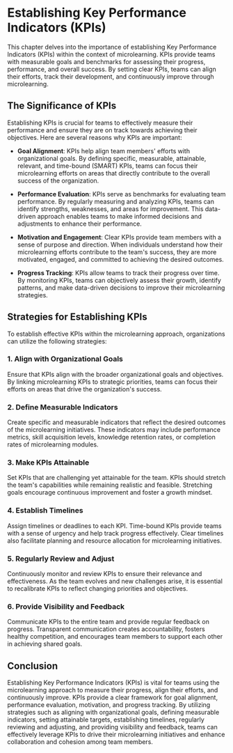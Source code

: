 Establishing Key Performance Indicators (KPIs)
=======================================================

This chapter delves into the importance of establishing Key Performance Indicators (KPIs) within the context of microlearning. KPIs provide teams with measurable goals and benchmarks for assessing their progress, performance, and overall success. By setting clear KPIs, teams can align their efforts, track their development, and continuously improve through microlearning.

The Significance of KPIs
------------------------

Establishing KPIs is crucial for teams to effectively measure their performance and ensure they are on track towards achieving their objectives. Here are several reasons why KPIs are important:

* **Goal Alignment**: KPIs help align team members' efforts with organizational goals. By defining specific, measurable, attainable, relevant, and time-bound (SMART) KPIs, teams can focus their microlearning efforts on areas that directly contribute to the overall success of the organization.

* **Performance Evaluation**: KPIs serve as benchmarks for evaluating team performance. By regularly measuring and analyzing KPIs, teams can identify strengths, weaknesses, and areas for improvement. This data-driven approach enables teams to make informed decisions and adjustments to enhance their performance.

* **Motivation and Engagement**: Clear KPIs provide team members with a sense of purpose and direction. When individuals understand how their microlearning efforts contribute to the team's success, they are more motivated, engaged, and committed to achieving the desired outcomes.

* **Progress Tracking**: KPIs allow teams to track their progress over time. By monitoring KPIs, teams can objectively assess their growth, identify patterns, and make data-driven decisions to improve their microlearning strategies.

Strategies for Establishing KPIs
--------------------------------

To establish effective KPIs within the microlearning approach, organizations can utilize the following strategies:

### 1\. Align with Organizational Goals

Ensure that KPIs align with the broader organizational goals and objectives. By linking microlearning KPIs to strategic priorities, teams can focus their efforts on areas that drive the organization's success.

### 2\. Define Measurable Indicators

Create specific and measurable indicators that reflect the desired outcomes of the microlearning initiatives. These indicators may include performance metrics, skill acquisition levels, knowledge retention rates, or completion rates of microlearning modules.

### 3\. Make KPIs Attainable

Set KPIs that are challenging yet attainable for the team. KPIs should stretch the team's capabilities while remaining realistic and feasible. Stretching goals encourage continuous improvement and foster a growth mindset.

### 4\. Establish Timelines

Assign timelines or deadlines to each KPI. Time-bound KPIs provide teams with a sense of urgency and help track progress effectively. Clear timelines also facilitate planning and resource allocation for microlearning initiatives.

### 5\. Regularly Review and Adjust

Continuously monitor and review KPIs to ensure their relevance and effectiveness. As the team evolves and new challenges arise, it is essential to recalibrate KPIs to reflect changing priorities and objectives.

### 6\. Provide Visibility and Feedback

Communicate KPIs to the entire team and provide regular feedback on progress. Transparent communication creates accountability, fosters healthy competition, and encourages team members to support each other in achieving shared goals.

Conclusion
----------

Establishing Key Performance Indicators (KPIs) is vital for teams using the microlearning approach to measure their progress, align their efforts, and continuously improve. KPIs provide a clear framework for goal alignment, performance evaluation, motivation, and progress tracking. By utilizing strategies such as aligning with organizational goals, defining measurable indicators, setting attainable targets, establishing timelines, regularly reviewing and adjusting, and providing visibility and feedback, teams can effectively leverage KPIs to drive their microlearning initiatives and enhance collaboration and cohesion among team members.
